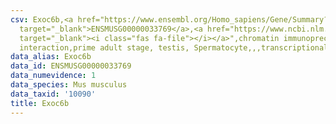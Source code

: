 ```yaml
---
csv: Exoc6b,<a href="https://www.ensembl.org/Homo_sapiens/Gene/Summary?db=core;g=ENSMUSG00000033769"
  target="_blank">ENSMUSG00000033769</a>,<a href="https://www.ncbi.nlm.nih.gov/pubmed/25450459"
  target="_blank"><i class="fas fa-file"></i></a>",chromatin immunoprecipitation assay,direct
  interaction,prime adult stage, testis, Spermatocyte,,,transcriptional regulation,
data_alias: Exoc6b
data_id: ENSMUSG00000033769
data_numevidence: 1
data_species: Mus musculus
data_taxid: '10090'
title: Exoc6b
---
```


